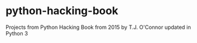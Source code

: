# python-hacking-book
Projects from Python Hacking Book from 2015 by T.J. O'Connor updated in Python 3
